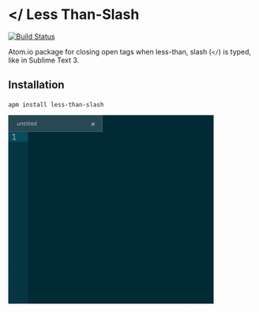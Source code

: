 # </ Less Than-Slash

[![Build Status](https://travis-ci.org/mrhanlon/less-than-slash.png)](https://travis-ci.org/mrhanlon/less-than-slash)

Atom.io package for closing open tags when less-than, slash (`</`) is typed, like in Sublime Text 3.

## Installation

`apm install less-than-slash`

![Less Than Slash](less-than-slash.gif)
